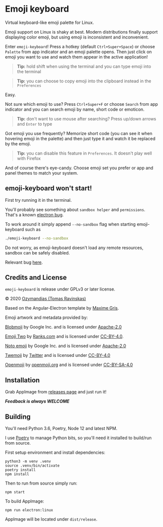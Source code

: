 # Emoji keyboard

Virtual keyboard-like emoji palette for Linux.

Emoji support on Linux is shaky at best. Modern distributions finally support
displaying color emoji, but using emoji is inconsistent and inconvenient.

Enter `emoji-keyboard`! Press a hotkey (default `Ctrl+Super+Space`) or choose `Palette`
from app indicator and an emoji palette opens. Then just click on emoji you want to use
and watch them appear in the active application!

> **Tip:** hold shift when using the terminal and you can type emoji into the terminal

> **Tip:** you can choose to copy emoji into the clipboard instead in the `Preferences`

Easy.

Not sure which emoji to use? Press `Ctrl+Super+F` or choose `Search` from app indicator
and you can search emoji by name, short code or emoticon.

> **Tip:** don't want to use mouse after searching? Press up/down arrows and `Enter` to type

Got emoji you use frequently? Memorize short code (you can see it when hovering emoji
in the palette) and then just type it and watch it be replaced by the emoji.

> **Tip:** you can disable this feature in `Preferences`. It doesn't play well with Firefox

And of course there's eye-candy. Choose emoji set you prefer or app and panel themes to match your system.

## emoji-keyboard won't start!

First try running it in the terminal.

You'll probably see something about `sandbox helper` and `permissions`. That's a known [electron bug](https://github.com/electron/electron/issues/17972).

To work around it simply append `--no-sandbox` flag when starting emoji-keyboard such as

```sh
./emoji-keyboard --no-sandbox
```

Do not worry, as emoji-keyboard doesn't load any remote resources, sandbox can be safely disabled.

Relevant bug [here](https://github.com/OzymandiasTheGreat/emoji-keyboard/issues/55).

## Credits and License

`emoji-keyboard` is release under GPLv3 or later license.

&copy; 2020 [Ozymandias (Tomas Ravinskas)](mailto:tomas.rav@gmail.com)

Based on the Angular-Electron template by [Maxime Gris](https://github.com/maximegris/angular-electron).

Emoji artwork and metadata provided by:

[Blobmoji](https://github.com/c1710/blobmoji) by Google Inc. and is licensed under [Apache-2.0](https://github.com/C1710/blobmoji/blob/master/LICENSE)

[Emoji Two](https://emojitwo.github.io/) by [Ranks.com](http://www.ranks.com/) and is licensed under [CC-BY-4.0](https://creativecommons.org/licenses/by/4.0/legalcode).

[Noto emoji](https://github.com/googlefonts/noto-emoji) by Google Inc. and is licensed under [Apache-2.0](https://github.com/googlefonts/noto-emoji/blob/master/LICENSE)

[Twemoji](https://github.com/twitter/twemoji) by [Twitter](https://twemoji.twitter.com/) and is licensed under [CC-BY-4.0](https://github.com/twitter/twemoji/blob/master/LICENSE-GRAPHICS)

[Openmoji](https://github.com/hfg-gmuend/openmoji) by [openmoji.org](https://openmoji.org/about/#team) and is licensed under [CC-BY-SA-4.0](https://creativecommons.org/licenses/by-sa/4.0/)

## Installation

Grab AppImage from [releases page](https://github.com/OzymandiasTheGreat/emoji-keyboard/releases) and just run it!

***Feedback is always WELCOME***

## Building

You'll need Python 3.6, Poetry, Node 12 and latest NPM.

I use [Poetry](https://python-poetry.org/) to manage Python bits, so you'll need it installed to build/run from source.

First setup environment and install dependencies:

```shell
python3 -m venv .venv
source .venv/bin/activate
poetry install
npm install
```

Then to run from source simply run:

```shell
npm start
```

To build AppImage:

```shell
npm run electron:linux
```

AppImage will be located under `dist/release`.
